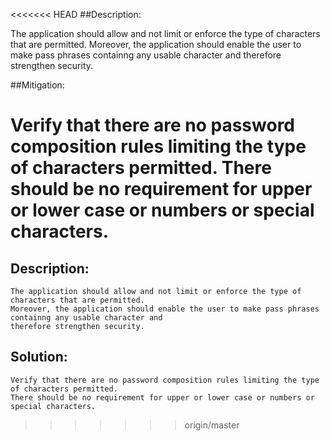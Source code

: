<<<<<<< HEAD
##Description:

The application should allow and not limit or enforce the type of characters that are permitted. 
Moreover, the application should enable the user to make pass phrases containng any usable character and 
therefore strengthen security. 

##Mitigation:
	
Verify that there are no password composition rules limiting the type of characters permitted. 
There should be no requirement for upper or lower case or numbers or special characters.
=======
## Description:

	The application should allow and not limit or enforce the type of characters that are permitted. 
	Moreover, the application should enable the user to make pass phrases containng any usable character and 
	therefore strengthen security. 

## Solution:
	
	Verify that there are no password composition rules limiting the type of characters permitted. 
	There should be no requirement for upper or lower case or numbers or special characters.
>>>>>>> origin/master
